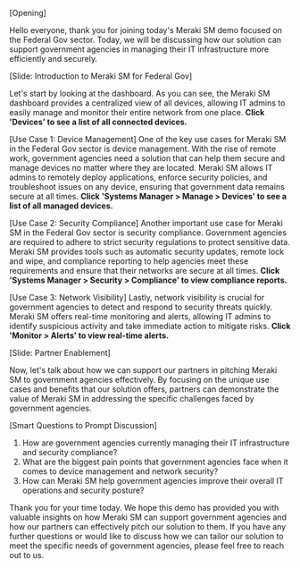 [Opening]

Hello everyone, thank you for joining today's Meraki SM demo focused on the Federal Gov sector. Today, we will be discussing how our solution can support government agencies in managing their IT infrastructure more efficiently and securely. 

[Slide: Introduction to Meraki SM for Federal Gov]

Let's start by looking at the dashboard. As you can see, the Meraki SM dashboard provides a centralized view of all devices, allowing IT admins to easily manage and monitor their entire network from one place. **Click 'Devices' to see a list of all connected devices.**

[Use Case 1: Device Management]
One of the key use cases for Meraki SM in the Federal Gov sector is device management. With the rise of remote work, government agencies need a solution that can help them secure and manage devices no matter where they are located. Meraki SM allows IT admins to remotely deploy applications, enforce security policies, and troubleshoot issues on any device, ensuring that government data remains secure at all times. **Click 'Systems Manager > Manage > Devices' to see a list of all managed devices.**

[Use Case 2: Security Compliance]
Another important use case for Meraki SM in the Federal Gov sector is security compliance. Government agencies are required to adhere to strict security regulations to protect sensitive data. Meraki SM provides tools such as automatic security updates, remote lock and wipe, and compliance reporting to help agencies meet these requirements and ensure that their networks are secure at all times. **Click 'Systems Manager > Security > Compliance' to view compliance reports.**

[Use Case 3: Network Visibility]
Lastly, network visibility is crucial for government agencies to detect and respond to security threats quickly. Meraki SM offers real-time monitoring and alerts, allowing IT admins to identify suspicious activity and take immediate action to mitigate risks. **Click 'Monitor > Alerts' to view real-time alerts.**

[Slide: Partner Enablement]

Now, let's talk about how we can support our partners in pitching Meraki SM to government agencies effectively. By focusing on the unique use cases and benefits that our solution offers, partners can demonstrate the value of Meraki SM in addressing the specific challenges faced by government agencies.

[Smart Questions to Prompt Discussion]
1. How are government agencies currently managing their IT infrastructure and security compliance?
2. What are the biggest pain points that government agencies face when it comes to device management and network security?
3. How can Meraki SM help government agencies improve their overall IT operations and security posture?

Thank you for your time today. We hope this demo has provided you with valuable insights on how Meraki SM can support government agencies and how our partners can effectively pitch our solution to them. If you have any further questions or would like to discuss how we can tailor our solution to meet the specific needs of government agencies, please feel free to reach out to us.